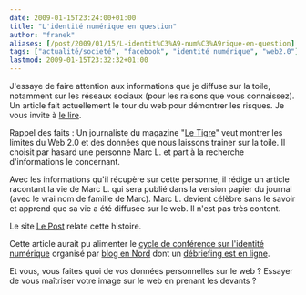 ```yaml
---
date: 2009-01-15T23:24:00+01:00
title: "L'identité numérique en question"
author: "franek"
aliases: [/post/2009/01/15/L-identit%C3%A9-num%C3%A9rique-en-question]
tags: ["actualité/societé", "facebook", "identité numérique", "web2.0"]
lastmod: 2009-01-15T23:32:32+01:00
---
```

J'essaye de faire attention aux informations que je diffuse sur la toile, notamment sur les réseaux sociaux (pour les raisons que vous connaissez). Un article fait actuellement le tour du web pour démontrer les risques. Je vous invite à [le lire](http://www.le-tigre.net/Marc-L.html).

Rappel des faits : Un journaliste du magazine "[Le Tigre](http://www.le-tigre.net/)" veut montrer les limites du Web 2.0 et des données que nous laissons trainer sur la toile. Il choisit par hasard une personne Marc L. et part à la recherche d'informations le concernant.

Avec les informations qu'il récupère sur cette personne, il rédige un article racontant la vie de Marc L. qui sera publié dans la version papier du journal (avec le vrai nom de famille de Marc). Marc L. devient célèbre sans le savoir et apprend que sa vie a été diffusée sur le web. Il n'est pas très content.

Le site [Le Post](http://www.lepost.fr/article/2009/01/14/1386577_merci-le-web-2-la-vie-d-un-internaurte-devoile-au-grand-jour.html) relate cette histoire.

Cette article aurait pu alimenter le [cycle de conférence sur l'identité numérique](http://www.blog-en-nord.ed-productions.com/index.php?2009/01/05/167-identite-numerique-acte-1) organisé par [blog en Nord](http://www.blog-en-nord.ed-productions.com/) dont un [débriefing est en ligne](http://www.blog.idemmatic.fr/debriefing-de-la-table-ronde-sur-lidentite-numerique/).

Et vous, vous faites quoi de vos données personnelles sur le web ? Essayer de vous maîtriser votre image sur le web en prenant les devants ?
